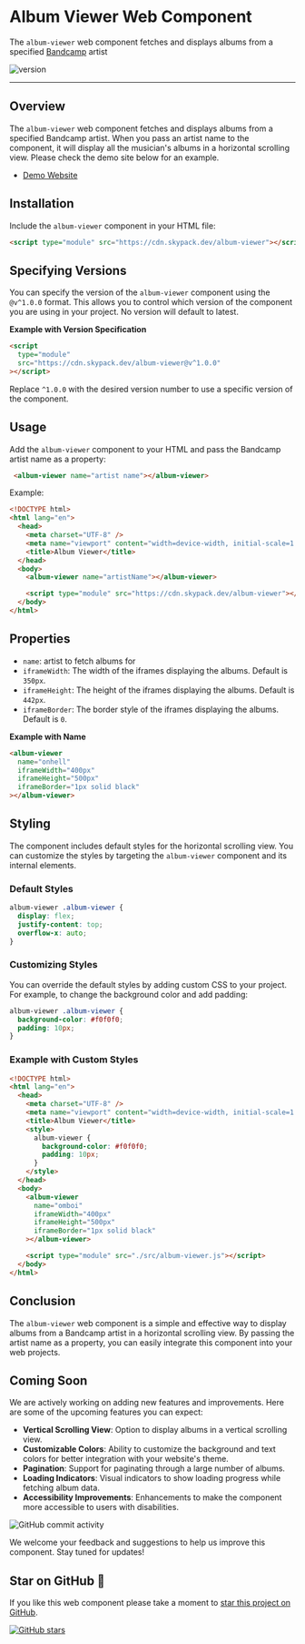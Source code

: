 # Album Viewer Web Component

The `album-viewer` web component fetches and displays albums from a specified [Bandcamp](https://bandcamp.com) artist

![version](https://img.shields.io/badge/v3.0.0-RELEASE-8A2BE2)

---

## Overview

The `album-viewer` web component fetches and displays albums from a specified Bandcamp artist. When you pass an artist name to the component, it will display all the musician's albums in a horizontal scrolling view. Please check the demo site below for an example.

- [Demo Website](https://devboidesigns.github.io/album-viewer/)

## Installation

Include the `album-viewer` component in your HTML file:

```html
<script type="module" src="https://cdn.skypack.dev/album-viewer"></script>
```

## Specifying Versions

You can specify the version of the `album-viewer` component using the `@v^1.0.0` format. This allows you to control which version of the component you are using in your project. No version will default to latest.

**Example with Version Specification**

```html
<script
  type="module"
  src="https://cdn.skypack.dev/album-viewer@v^1.0.0"
></script>
```

Replace `^1.0.0` with the desired version number to use a specific version of the component.

## Usage

Add the `album-viewer` component to your HTML and pass the Bandcamp artist name as a property:

```html
 <album-viewer name="artist name"></album-viewer>
```

Example:

```html
<!DOCTYPE html>
<html lang="en">
  <head>
    <meta charset="UTF-8" />
    <meta name="viewport" content="width=device-width, initial-scale=1.0" />
    <title>Album Viewer</title>
  </head>
  <body>
    <album-viewer name="artistName"></album-viewer>

    <script type="module" src="https://cdn.skypack.dev/album-viewer"></script>
  </body>
</html>
```

## Properties

- `name`: artist to fetch albums for
- `iframeWidth`: The width of the iframes displaying the albums. Default is `350px`.
- `iframeHeight`: The height of the iframes displaying the albums. Default is `442px`.
- `iframeBorder`: The border style of the iframes displaying the albums. Default is `0`.

**Example with Name**

```html
<album-viewer
  name="onhell"
  iframeWidth="400px"
  iframeHeight="500px"
  iframeBorder="1px solid black"
></album-viewer>
```

## Styling

The component includes default styles for the horizontal scrolling view. You can customize the styles by targeting the `album-viewer` component and its internal elements.

### Default Styles

```css
album-viewer .album-viewer {
  display: flex;
  justify-content: top;
  overflow-x: auto;
}
```

### Customizing Styles

You can override the default styles by adding custom CSS to your project. For example, to change the background color and add padding:

```css
album-viewer .album-viewer {
  background-color: #f0f0f0;
  padding: 10px;
}
```

### Example with Custom Styles

```html
<!DOCTYPE html>
<html lang="en">
  <head>
    <meta charset="UTF-8" />
    <meta name="viewport" content="width=device-width, initial-scale=1.0" />
    <title>Album Viewer</title>
    <style>
      album-viewer {
        background-color: #f0f0f0;
        padding: 10px;
      }
    </style>
  </head>
  <body>
    <album-viewer
      name="omboi"
      iframeWidth="400px"
      iframeHeight="500px"
      iframeBorder="1px solid black"
    ></album-viewer>

    <script type="module" src="./src/album-viewer.js"></script>
  </body>
</html>
```

## Conclusion

The `album-viewer` web component is a simple and effective way to display albums from a Bandcamp artist in a horizontal scrolling view. By passing the artist name as a property, you can easily integrate this component into your web projects.

## Coming Soon

We are actively working on adding new features and improvements. Here are some of the upcoming features you can expect:

- **Vertical Scrolling View**: Option to display albums in a vertical scrolling view.
- **Customizable Colors**: Ability to customize the background and text colors for better integration with your website's theme.
- **Pagination**: Support for paginating through a large number of albums.
- **Loading Indicators**: Visual indicators to show loading progress while fetching album data.
- **Accessibility Improvements**: Enhancements to make the component more accessible to users with disabilities.

![GitHub commit activity](https://img.shields.io/github/commit-activity/m/devboidesigns/album-viewer)

We welcome your feedback and suggestions to help us improve this component. Stay tuned for updates!

## Star on GitHub 🤩

If you like this web component please take a moment to
[star this project on GitHub](https://github.com/devboidesigns/album-viewer#start-of-content).

[![GitHub stars](https://img.shields.io/github/stars/devboidesigns/album-viewer?style=social)](https://github.com/devboidesigns/album-viewer#start-of-content)
